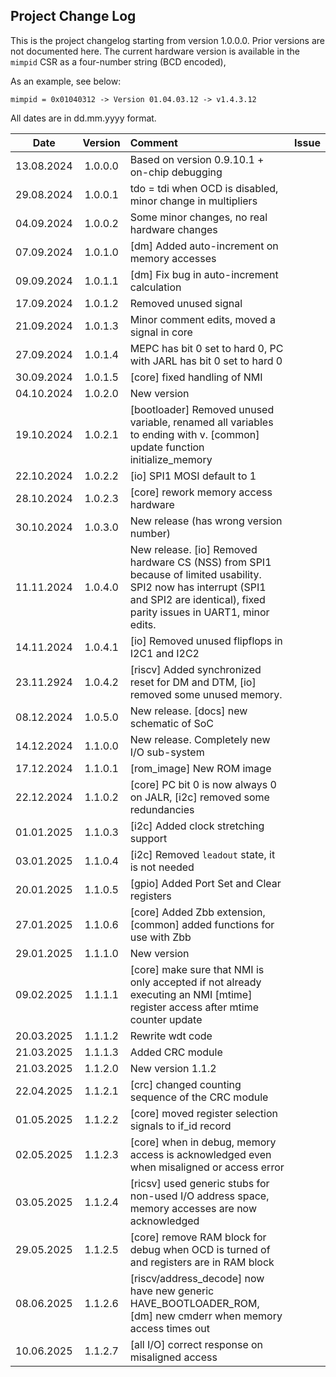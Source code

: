 ## Project Change Log

This is the project changelog starting from version 1.0.0.0.
Prior versions are not documented here.
The current hardware version is available in the `mimpid` CSR as a four-number string (BCD encoded),

As an example, see below:

```
mimpid = 0x01040312 -> Version 01.04.03.12 -> v1.4.3.12
```

All dates are in dd.mm.yyyy format.

| Date       | Version  | Comment | Issue |
|:----------:|:--------:|:--------|:-----:|
| 13.08.2024 | 1.0.0.0  | Based on version 0.9.10.1 + on-chip debugging | |
| 29.08.2024 | 1.0.0.1  | tdo = tdi when OCD is disabled, minor change in multipliers | |
| 04.09.2024 | 1.0.0.2  | Some minor changes, no real hardware changes | |
| 07.09.2024 | 1.0.1.0  | [dm] Added auto-increment on memory accesses | |
| 09.09.2024 | 1.0.1.1  | [dm] Fix bug in auto-increment calculation | |
| 17.09.2024 | 1.0.1.2  | Removed unused signal | |
| 21.09.2024 | 1.0.1.3  | Minor comment edits, moved a signal in core | |
| 27.09.2024 | 1.0.1.4  | MEPC has bit 0 set to hard 0, PC with JARL has bit 0 set to hard 0 | |
| 30.09.2024 | 1.0.1.5  | [core] fixed handling of NMI | |
| 04.10.2024 | 1.0.2.0  | New version |
| 19.10.2024 | 1.0.2.1  | [bootloader] Removed unused variable, renamed all variables to ending with v. [common] update function initialize_memory | |
| 22.10.2024 | 1.0.2.2  | [io] SPI1 MOSI default to 1 | |
| 28.10.2024 | 1.0.2.3  | [core] rework memory access hardware | |
| 30.10.2024 | 1.0.3.0  | New release (has wrong version number) | |
| 11.11.2024 | 1.0.4.0  | New release. [io] Removed hardware CS (NSS) from SPI1 because of limited usability. SPI2 now has interrupt (SPI1 and SPI2 are identical), fixed parity issues in UART1, minor edits. | |
| 14.11.2024 | 1.0.4.1  | [io] Removed unused flipflops in I2C1 and I2C2 | |
| 23.11.2924 | 1.0.4.2  | [riscv] Added synchronized reset for DM and DTM, [io] removed some unused memory. | |
| 08.12.2024 | 1.0.5.0  | New release. [docs] new schematic of SoC | |
| 14.12.2024 | 1.1.0.0  | New release. Completely new I/O sub-system | |
| 17.12.2024 | 1.1.0.1  | [rom_image] New ROM image | |
| 22.12.2024 | 1.1.0.2  | [core] PC bit 0 is now always 0 on JALR, [i2c] removed some redundancies | |
| 01.01.2025 | 1.1.0.3  | [i2c] Added clock stretching support | |
| 03.01.2025 | 1.1.0.4  | [i2c] Removed `leadout` state, it is not needed | |
| 20.01.2025 | 1.1.0.5  | [gpio] Added Port Set and Clear registers | |
| 27.01.2025 | 1.1.0.6  | [core] Added Zbb extension, [common] added functions for use with Zbb | |
| 29.01.2025 | 1.1.1.0  | New version | |
| 09.02.2025 | 1.1.1.1  | [core] make sure that NMI is only accepted if not already executing an NMI [mtime] register access after mtime counter update | |
| 20.03.2025 | 1.1.1.2  | Rewrite wdt code | |
| 21.03.2025 | 1.1.1.3  | Added CRC module | |
| 21.03.2025 | 1.1.2.0  | New version 1.1.2 | |
| 22.04.2025 | 1.1.2.1  | [crc] changed counting sequence of the CRC module | |
| 01.05.2025 | 1.1.2.2  | [core] moved register selection signals to if_id record | |
| 02.05.2025 | 1.1.2.3  | [core] when in debug, memory access is acknowledged even when misaligned or access error | |
| 03.05.2025 | 1.1.2.4  | [ricsv] used generic stubs for non-used I/O address space, memory accesses are now acknowledged | |
| 29.05.2025 | 1.1.2.5  | [core] remove RAM block for debug when OCD is turned of and registers are in RAM block | |
| 08.06.2025 | 1.1.2.6  | [riscv/address_decode] now have new generic HAVE_BOOTLOADER_ROM, [dm] new cmderr when memory access times out | |
| 10.06.2025 | 1.1.2.7  | [all I/O] correct response on misaligned access |

